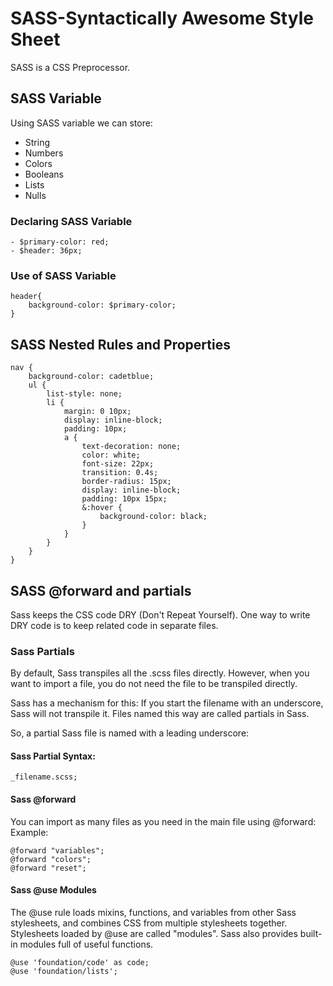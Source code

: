 # SASS-Syntactically Awesome Style Sheet
SASS is a CSS Preprocessor. 

## SASS Variable
Using SASS variable we can store: 
- String
- Numbers
- Colors
- Booleans
- Lists
- Nulls

### Declaring SASS Variable 
    - $primary-color: red;
    - $header: 36px;
### Use of SASS Variable
    header{
        background-color: $primary-color;
    }

## SASS Nested Rules and Properties

```
nav {
    background-color: cadetblue;
    ul {
        list-style: none;
        li {
            margin: 0 10px;
            display: inline-block;
            padding: 10px;
            a {
                text-decoration: none;
                color: white;
                font-size: 22px;
                transition: 0.4s;
                border-radius: 15px;
                display: inline-block;
                padding: 10px 15px;
                &:hover {
                    background-color: black;
                }
            }
        }
    }
}
```

## SASS @forward and partials
Sass keeps the CSS code DRY (Don't Repeat Yourself). One way to write DRY code is to keep related code in separate files.

### Sass Partials
By default, Sass transpiles all the .scss files directly. However, when you want to import a file, you do not need the file to be transpiled directly.

Sass has a mechanism for this: If you start the filename with an underscore, Sass will not transpile it. Files named this way are called partials in Sass.

So, a partial Sass file is named with a leading underscore:

#### Sass Partial Syntax:

```
_filename.scss;
```
#### Sass @forward
You can import as many files as you need in the main file using @forward:
Example: 
```
@forward "variables";
@forward "colors";
@forward "reset";
```
#### Sass @use Modules
The @use rule loads mixins, functions, and variables from other Sass stylesheets, and combines CSS from multiple stylesheets together. Stylesheets loaded by @use are called "modules". Sass also provides built-in modules full of useful functions.
```
@use 'foundation/code' as code;
@use 'foundation/lists';
```








